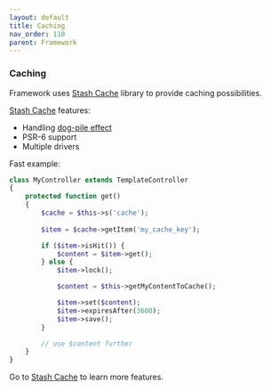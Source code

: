 ```yaml
---
layout: default
title: Caching
nav_order: 110
parent: Framework
---
```


### Caching

Framework uses [Stash Cache](https://github.com/tedious/Stash) library to provide caching possibilities.

[Stash Cache](https://github.com/tedious/Stash) features:

- Handling [dog-pile effect](https://en.wikipedia.org/wiki/Cache_stampede)
- PSR-6 support
- Multiple drivers

Fast example:

```php
class MyController extends TemplateController
{
    protected function get()
    {
        $cache = $this->s('cache');
        
        $item = $cache->getItem('my_cache_key');

        if ($item->isHit()) {
            $content = $item->get();
        } else {
            $item->lock();

            $content = $this->getMyContentToCache();

            $item->set($content);
            $item->expiresAfter(3600);
            $item->save();
        }

        // use $content further
    }
}
```

Go to [Stash Cache](https://github.com/tedious/Stash) to learn more features.
